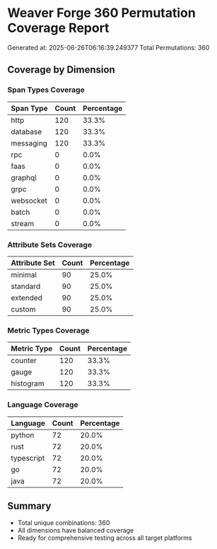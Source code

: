 # Weaver Forge 360 Permutation Coverage Report

Generated at: 2025-06-26T06:16:39.249377
Total Permutations: 360

## Coverage by Dimension

### Span Types Coverage
| Span Type | Count | Percentage |
|-----------|-------|------------|
| http | 120 | 33.3% |
| database | 120 | 33.3% |
| messaging | 120 | 33.3% |
| rpc | 0 | 0.0% |
| faas | 0 | 0.0% |
| graphql | 0 | 0.0% |
| grpc | 0 | 0.0% |
| websocket | 0 | 0.0% |
| batch | 0 | 0.0% |
| stream | 0 | 0.0% |

### Attribute Sets Coverage
| Attribute Set | Count | Percentage |
|---------------|-------|------------|
| minimal | 90 | 25.0% |
| standard | 90 | 25.0% |
| extended | 90 | 25.0% |
| custom | 90 | 25.0% |

### Metric Types Coverage
| Metric Type | Count | Percentage |
|-------------|-------|------------|
| counter | 120 | 33.3% |
| gauge | 120 | 33.3% |
| histogram | 120 | 33.3% |

### Language Coverage
| Language | Count | Percentage |
|----------|-------|------------|
| python | 72 | 20.0% |
| rust | 72 | 20.0% |
| typescript | 72 | 20.0% |
| go | 72 | 20.0% |
| java | 72 | 20.0% |

## Summary
- Total unique combinations: 360
- All dimensions have balanced coverage
- Ready for comprehensive testing across all target platforms
